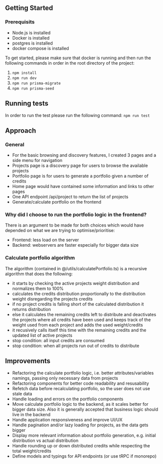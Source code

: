 ## Getting Started

### Prerequisits

- Node.js is installed
- Docker is installed
- postgres is installed
- docker compose is installed

To get started, please make sure that docker is running and then run the following commands in order in the root directory of the project:

1. `npm install`
2. `npm run dev`
3. `npm run prisma-migrate`
4. `npm run prisma-seed`

## Running tests

In order to run the test please run the following command:
`npm run test`

## Approach

### General

- For the basic browsing and discovery features, I created 3 pages and a side menu for navigation
- Projects page is a discovery page for users to browse the available projects
- Portfolio page is for users to generate a portfolio given a number of credits
- Home page would have contained some information and links to other pages
- One API endpoint /api/project to return the list of projects
- Generate/calculate portfolio on the frontend

### Why did I choose to run the portfolio logic in the frontend?

There is an argument to be made for both choices which would have depended on what we are trying to optimise/prioritise:

- Frontend: less load on the server
- Backend: webservers are faster especially for bigger data size

### Calculate portfolio algorithm

The algorithm (contained in @/utils/calculatePortfolio.ts) is a recursive algorithm that does the following:

- it starts by checking the active projects weight distribution and normalizes them to 100%
- calculates the credits distribution proportionally to the distribution weight disregarding the projects credits
- if no project credits is falling short of the calculated distribution it returns distribution
- else it calculates the remaining credits left to distribute and deactivates the projects where all credits have been used and keeps track of the weight used from each project and adds the used weight/credits
- it recusively calls itself this time with the remaining credits and the updated list of active projects
- stop condition: all input credits are consumed
- stop condition: when all projects run out of credits to distribute

## Improvements

- Refactoring the calculate portfolio logic, i.e. better attributes/variables namings, passing only necessary data from projects
- Refactoring components for better code readability and resusability
- Refetch data before recalculating portfolio, so the user does not use stale data
- Handle loading and errors on the portfolio components
- Move calculate portfolio logic to the backend, as it scales better for bigger data size. Also it is generally accepted that business logic should live in the backend
- Handle application responsiveness and improve UI/UX
- Handle pagination and/or lazy loading for projects, as the data gets bigger
- Display more relevant information about portfolio generation, e.g. initial distribution vs actual distribution
- Handle rounding up or down distributed credits while respecting the total weight/credits
- Define models and typings for API endpoints (or use tRPC if monorepo)
